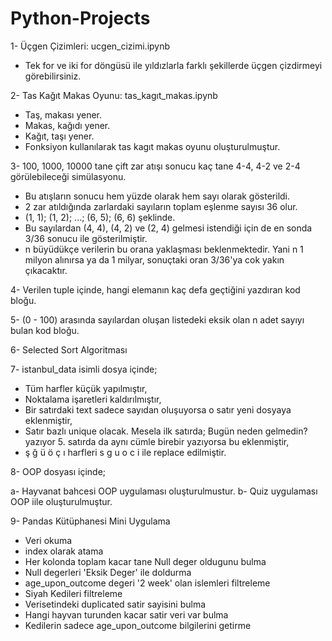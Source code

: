 # Python-Projects

1- Üçgen Çizimleri: ucgen_cizimi.ipynb 

   * Tek for ve iki for döngüsü ile yıldızlarla farklı şekillerde üçgen çizdirmeyi görebilirsiniz.

2- Tas Kağıt Makas Oyunu: tas_kagıt_makas.ipynb

   * Taş, makası yener.
   * Makas, kağıdı yener.
   * Kağıt, taşı yener.
   * Fonksiyon kullanılarak tas kagıt makas oyunu oluşturulmuştur.

3- 100, 1000, 10000 tane çift zar atışı sonucu kaç tane 4-4, 4-2 ve 2-4 görülebileceği simülasyonu.
   
   * Bu atışların sonucu hem yüzde olarak hem sayı olarak gösterildi.
   * 2 zar atıldığında zarlardaki sayıların toplam eşlenme sayısı 36 olur. 
   * (1, 1); (1, 2); ...; (6, 5); (6, 6) şeklinde.
   * Bu sayılardan (4, 4), (4, 2) ve (2, 4) gelmesi istendiği için de en sonda 3/36 sonucu ile gösterilmiştir.
   * n büyüdükçe verilerin bu orana yaklaşması beklenmektedir. Yani n 1 milyon alınırsa ya da 1 milyar, sonuçtaki oran 3/36'ya cok yakın çıkacaktır.

4- Verilen tuple içinde, hangi elemanın kaç defa geçtiğini yazdıran kod bloğu.

5- (0 - 100) arasında sayılardan oluşan listedeki eksik olan n adet sayıyı bulan kod bloğu.

6- Selected Sort Algoritması

7- istanbul_data isimli dosya içinde; 
  * Tüm harfler küçük yapılmıştır,
  * Noktalama işaretleri kaldırılmıştır,
  * Bir satırdaki text sadece sayıdan oluşuyorsa o satır yeni dosyaya eklenmiştir,   
  * Satır bazlı unique olacak. Mesela ilk satırda; Bugün neden gelmedin? yazıyor 5. satırda da aynı cümle birebir yazıyorsa bu eklenmiştir,
  * ş ğ ü ö ç ı harfleri s g u o c i ile replace edilmiştir.

8- OOP dosyası içinde;

  a- Hayvanat bahcesi OOP uygulaması oluşturulmustur.
  b- Quiz uygulaması OOP iile oluşturulmuştur.
  
9- Pandas Kütüphanesi Mini Uygulama
   * Veri okuma
   * index olarak atama
   * Her kolonda toplam kacar tane Null deger oldugunu bulma 
   * Null degerleri 'Eksik Deger' ile doldurma
   * age_upon_outcome degeri '2 week' olan islemleri filtreleme
   * Siyah Kedileri filtreleme
   * Verisetindeki duplicated satir sayisini bulma
   * Hangi hayvan turunden kacar satir veri var bulma
   * Kedilerin sadece age_upon_outcome bilgilerini getirme
   
